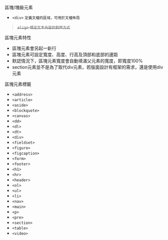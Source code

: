 區塊/塊級元素
- `<div>` <small>定義文檔的區域，可用於文檔佈局</small>

><s>`align` <small>規定文本內容的對齊方式</small></s>

區塊元素特性
- 區塊元素會另起一新行
- 區塊元素可設定寬度、高度、行高及頂部和底部的邊距
- 默認情況下，區塊元素寬度會自動填滿父元素的寬度，即寬度100%
- section元素並不是為了取代div元素，若版面設計有框架的需求，還是使用div元素

區塊元素標籤
- `<address>`
- `<article>`
- `<aside>`
- `<blockquote>`
- `<canvas>`
- `<dd>`
- `<dl>`
- `<dt>`
- `<div>`
- `<fieldset>`
- `<figure>`
- `<figcaption>`
- `<form>`
- `<footer>`
- `<h1>`
- `<hr>`
- `<header>`
- `<ol>`
- `<ul>`
- `<li>`
- `<nav>`
- `<main>`
- `<p>`
- `<pre>`
- `<section>`
- `<table>`
- `<video>`